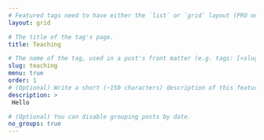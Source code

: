 ```yaml
---
# Featured tags need to have either the `list` or `grid` layout (PRO only).
layout: grid

# The title of the tag's page.
title: Teaching

# The name of the tag, used in a post's front matter (e.g. tags: [<slug>]).
slug: teaching
menu: true
order: 1
# (Optional) Write a short (~150 characters) description of this featured tag.
description: >
 Hello

# (Optional) You can disable grouping posts by date.
no_groups: true
---
```

